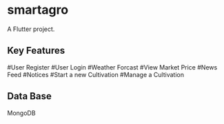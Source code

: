 # smartagro

A Flutter project.

## Key Features
#User Register
#User Login
#Weather Forcast
#View Market Price
#News Feed
#Notices
#Start a new Cultivation
#Manage a Cultivation

## Data Base
MongoDB




